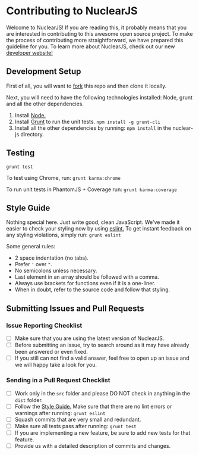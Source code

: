# Contributing to NuclearJS

Welcome to NuclearJS!
If you are reading this, it probably means that you are interested in contributing to this awesome open source project.
To make the process of contributing more straightforward, we have prepared this guideline for you.
To learn more about NuclearJS, check out our new [developer website!](https://optimizely.github.io/nuclear-js/)

## Development Setup

First of all, you will want to [fork](https://help.github.com/articles/fork-a-repo/) this repo and then clone it locally.

Next, you will need to have the following technologies installed: Node, grunt and all the other dependencies.

1. Install [Node.](https://nodejs.org/download/)
2. Install [Grunt](http://gruntjs.com/getting-started) to run the unit tests. `npm install -g grunt-cli`
3. Install all the other dependencies by running: `npm install` in the nuclear-js directory.

## Testing

`grunt test`

To test using Chrome, run: `grunt karma:chrome`

To run unit tests in PhantomJS + Coverage run: `grunt karma:coverage`

## Style Guide

Nothing special here. Just write good, clean JavaScript. We've made it easier to check your styling now by using [eslint.](http://eslint.org/) To get instant feedback on any styling violations, simply run: `grunt eslint`

Some general rules:

 - 2 space indentation (no tabs).
 - Prefer `'` over `"`.
 - No semicolons unless necessary.
 - Last element in an array should be followed with a comma.
 - Always use brackets for functions even if it is a one-liner.
 - When in doubt, refer to the source code and follow that styling.

## Submitting Issues and Pull Requests

### Issue Reporting Checklist

 - [ ] Make sure that you are using the latest version of NuclearJS.
 - [ ] Before submitting an issue, try to search around as it may have already been answered or even fixed.
 - [ ] If you still can not find a valid answer, feel free to open up an issue and we will happy take a look for you.

### Sending in a Pull Request Checklist

 - [ ] Work only in the `src` folder and please DO NOT check in anything in the `dist` folder.
 - [ ] Follow the [Style Guide.](https://github.com/optimizely/nuclear-js/blob/master/CONTRIBUTING.md#style-guide) Make sure that there are no lint errors or warnings after running: `grunt eslint`
 - [ ] Squash commits that are very small and redundant.
 - [ ] Make sure all tests pass after running: `grunt test`
 - [ ] If you are implementing a new feature, be sure to add new tests for that feature.
 - [ ] Provide us with a detailed description of commits and changes.
